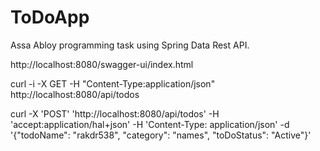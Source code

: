# ToDoApp
Assa Abloy programming task using Spring Data Rest API.

http://localhost:8080/swagger-ui/index.html

curl -i -X GET -H "Content-Type:application/json" http://localhost:8080/api/todos

curl -X 'POST' 'http://localhost:8080/api/todos' -H 'accept:application/hal+json' -H 'Content-Type: application/json' -d '{"todoName": "rakdr538", "category": "names", "toDoStatus": "Active"}'
